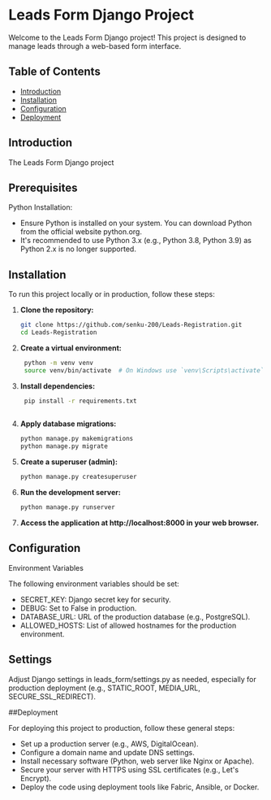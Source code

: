 # Leads Form Django Project

Welcome to the Leads Form Django project! This project is designed to manage leads through a web-based form interface.

## Table of Contents

- [Introduction](#introduction)
- [Installation](#installation)
- [Configuration](#configuration)
- [Deployment](#deployment)


## Introduction

The Leads Form Django project

## Prerequisites
Python Installation:
   - Ensure Python is installed on your system. You can download Python from the official website python.org.
   - It's recommended to use Python 3.x (e.g., Python 3.8, Python 3.9) as Python 2.x is no longer supported.

## Installation

To run this project locally or in production, follow these steps:

1. **Clone the repository:**

   ```bash
   git clone https://github.com/senku-200/Leads-Registration.git
   cd Leads-Registration

2. **Create a virtual environment:**
  
   ```bash
    python -m venv venv
    source venv/bin/activate  # On Windows use `venv\Scripts\activate`

3. **Install dependencies:**
   
   ```bash
    pip install -r requirements.txt
  
4. **Apply database migrations:**
   
   ```bash
   python manage.py makemigrations
   python manage.py migrate
   
5. **Create a superuser (admin):**
   
   ```bash
   python manage.py createsuperuser
   
6. **Run the development server:**
    
   ```bash
   python manage.py runserver
7. **Access the application at http://localhost:8000 in your web browser.**


## Configuration

Environment Variables

The following environment variables should be set:

- SECRET_KEY: Django secret key for security.
- DEBUG: Set to False in production.
- DATABASE_URL: URL of the production database (e.g., PostgreSQL).
- ALLOWED_HOSTS: List of allowed hostnames for the production environment.

## Settings

Adjust Django settings in leads_form/settings.py as needed, especially for production deployment (e.g., STATIC_ROOT, MEDIA_URL, SECURE_SSL_REDIRECT).

##Deployment

For deploying this project to production, follow these general steps:

- Set up a production server (e.g., AWS, DigitalOcean).
- Configure a domain name and update DNS settings.
- Install necessary software (Python, web server like Nginx or Apache).
- Secure your server with HTTPS using SSL certificates (e.g., Let's Encrypt).
- Deploy the code using deployment tools like Fabric, Ansible, or Docker.









